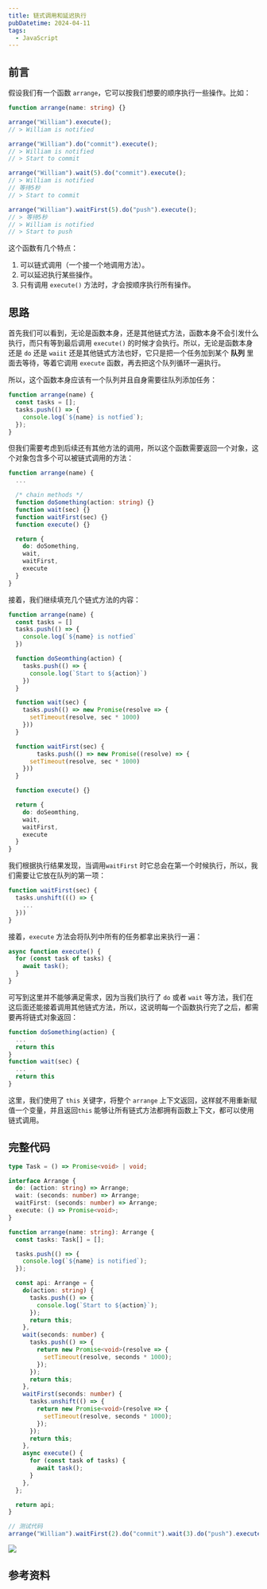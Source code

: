 ```yaml
---
title: 链式调用和延迟执行
pubDatetime: 2024-04-11
tags:
  - JavaScript
---
```


## 前言

假设我们有一个函数 `arrange`，它可以按我们想要的顺序执行一些操作。比如：

```ts
function arrange(name: string) {}

arrange("William").execute();
// > William is notified

arrange("William").do("commit").execute();
// > William is notified
// > Start to commit

arrange("William").wait(5).do("commit").execute();
// > William is notified
// 等待5秒
// > Start to commit

arrange("William").waitFirst(5).do("push").execute();
// > 等待5秒
// > William is notified
// > Start to push
```

这个函数有几个特点：

1. 可以链式调用（一个接一个地调用方法）。
2. 可以延迟执行某些操作。
3. 只有调用 `execute()` 方法时，才会按顺序执行所有操作。

## 思路

首先我们可以看到，无论是函数本身，还是其他链式方法，函数本身不会引发什么执行，而只有等到最后调用 `execute()` 的时候才会执行。所以，无论是函数本身还是 `do` 还是 `waiit` 还是其他链式方法也好，它只是把一个任务加到某个 **队列** 里面去等待，等着它调用 `execute` 函数，再去把这个队列循环一遍执行。

所以，这个函数本身应该有一个队列并且自身需要往队列添加任务：

```ts
function arrange(name) {
  const tasks = [];
  tasks.push(() => {
    console.log(`${name} is notfied`);
  });
}
```

但我们需要考虑到后续还有其他方法的调用，所以这个函数需要返回一个对象，这个对象包含多个可以被链式调用的方法：

```ts
function arrange(name) {
  ...

  /* chain methods */
  function doSomething(action: string) {}
  function wait(sec) {}
  function waitFirst(sec) {}
  function execute() {}

  return {
    do: doSomething,
    wait,
    waitFirst,
    execute
  }
}
```

接着，我们继续填充几个链式方法的内容：

```ts
function arrange(name) {
  const tasks = []
  tasks.push(() => {
    console.log(`${name} is notfied`
  })

  function doSeomthing(action) {
    tasks.push(() => {
      console.log(`Start to ${action}`)
    })
  }

  function wait(sec) {
    tasks.push(() => new Promise(resolve => {
      setTimeout(resolve, sec * 1000)
    }))
  }

  function waitFirst(sec) {
		tasks.push(() => new Promise((resolve) => {
      setTimeout(resolve, sec * 1000)
    }))
  }

  function execute() {}

  return {
    do: doSeomthing,
    wait,
    waitFirst,
    execute
  }
}
```

我们根据执行结果发现，当调用`waitFirst` 时它总会在第一个时候执行，所以，我们需要让它放在队列的第一项：

```ts
function waitFirst(sec) {
  tasks.unshift((() => {
    ...
  }))
}
```

接着，`execute` 方法会将队列中所有的任务都拿出来执行一遍：

```ts
async function execute() {
  for (const task of tasks) {
    await task();
  }
}
```

可写到这里并不能够满足需求，因为当我们执行了 `do` 或者 `wait` 等方法，我们在这后面还能接着调用其他链式方法，所以，这说明每一个函数执行完了之后，都需要再将链式对象返回：

```ts
function doSomething(action) {
  ...
  return this
}
function wait(sec) {
  ...
  return this
}
```

这里，我们使用了 `this` 关键字，将整个 `arrange` 上下文返回，这样就不用重新赋值一个变量，并且返回`this` 能够让所有链式方法都拥有函数上下文，都可以使用链式调用。

## 完整代码

```ts
type Task = () => Promise<void> | void;

interface Arrange {
  do: (action: string) => Arrange;
  wait: (seconds: number) => Arrange;
  waitFirst: (seconds: number) => Arrange;
  execute: () => Promise<void>;
}

function arrange(name: string): Arrange {
  const tasks: Task[] = [];

  tasks.push(() => {
    console.log(`${name} is notified`);
  });

  const api: Arrange = {
    do(action: string) {
      tasks.push(() => {
        console.log(`Start to ${action}`);
      });
      return this;
    },
    wait(seconds: number) {
      tasks.push(() => {
        return new Promise<void>(resolve => {
          setTimeout(resolve, seconds * 1000);
        });
      });
      return this;
    },
    waitFirst(seconds: number) {
      tasks.unshift(() => {
        return new Promise<void>(resolve => {
          setTimeout(resolve, seconds * 1000);
        });
      });
      return this;
    },
    async execute() {
      for (const task of tasks) {
        await task();
      }
    },
  };

  return api;
}

// 测试代码
arrange("William").waitFirst(2).do("commit").wait(3).do("push").execute();
```

![](https://s2.loli.net/2024/08/29/eahplcSOro57g6z.png)

## 参考资料

